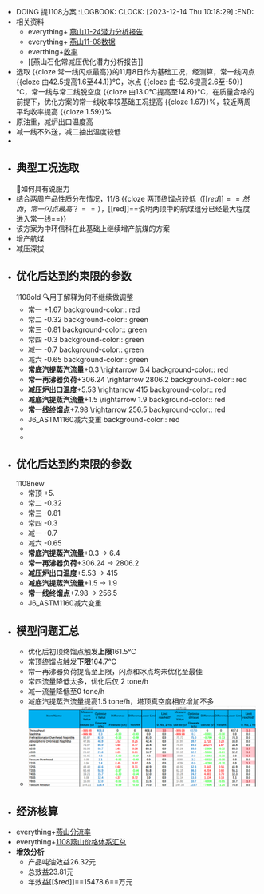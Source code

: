 - DOING 提1108方案
  :LOGBOOK:
  CLOCK: [2023-12-14 Thu 10:18:29]
  :END:
- 相关资料
	- everything+ [燕山11-24潜力分析报告](file:///D:/WeChat/WeChat%20Files/wxid_7f3f2f3fo74k22/FileStorage/File/2023-12/%E7%87%95%E5%B1%B1%E7%9F%B3%E5%8C%96%E5%B8%B8%E5%87%8F%E5%8E%8B%E4%BC%98%E5%8C%96%E6%BD%9C%E5%8A%9B%E5%88%86%E6%9E%90%E6%8A%A5%E5%91%8A11-24.docx)
	- everything+ [燕山11-08数据](file:///D:/WeChat/WeChat%20Files/wxid_7f3f2f3fo74k22/FileStorage/File/2023-12/YanshanResultSummary(2023_11_08_18_58).xlsx)
	- everthing+[收率](es://收率)
	- [[燕山石化常减压优化潜力分析报告]]
- 选取 {{cloze 常一线闪点最高}}的11月8日作为基础工况，经测算，常一线闪点 {{cloze 由42.5提高1.6至44.1}}℃，冰点 {{cloze 由-52.6提高2.6至-50}}℃，常一线与常二线脱空度 {{cloze 由13.0℃提高至14.8}}℃，在质量合格的前提下，优化方案的常一线收率较基础工况提高 {{cloze 1.67}}%，较近两周平均收率提高 {{cloze 1.59}}%
- 原油重，减炉出口温度高
- 减一线不外送，减二抽出温度较低
-
- ## 典型工况选取
  🚩如何具有说服力
- 结合两周产品性质分布情况，11/8 {{cloze 两顶终馏点较低（[[$red]]==然而，常一闪点最高？==）， [[$red]]==说明两顶中的航煤组分已经最大程度进入常一线==}}
- 该方案为中环信科在此基础上继续增产航煤的方案
- 增产航煤
- 减压深拔
- ## 优化后达到约束限的参数
  1108old
  🔍用于解释为何不继续做调整
	- 常一 +1.67
	  background-color:: red
	- 常二 -0.32
	  background-color:: green
	- 常三 -0.81
	  background-color:: green
	- 常四 -0.3
	  background-color:: green
	- 减一 -0.7
	  background-color:: green
	- 减六 -0.65
	  background-color:: green
	- **常底汽提蒸汽流量**+0.3 \rightarrow 6.4
	  background-color:: red
	- **常一再沸器负荷**+306.24 \rightarrow 2806.2
	  background-color:: red
	- **减压炉出口温度**+5.53 \rightarrow 415
	  background-color:: red
	- **减底汽提蒸汽流量**+1.5 \rightarrow 1.9
	  background-color:: red
	- **常一线终馏点**+7.98 \rightarrow 256.5
	  background-color:: red
	- J6_ASTM1160减六变重
	  background-color:: red
	-
	-
- ## 优化后达到约束限的参数
  1108new
	- 常顶 +5.
	- 常二 -0.32
	- 常三 -0.81
	- 常四 -0.3
	- 减一 -0.7
	- 减六 -0.65
	- **常底汽提蒸汽流量**+0.3 → 6.4
	- **常一再沸器负荷**+306.24 → 2806.2
	- **减压炉出口温度**+5.53 → 415
	- **减底汽提蒸汽流量**+1.5 → 1.9
	- **常一线终馏点**+7.98 → 256.5
	- J6_ASTM1160减六变重
- ## 模型问题汇总
	- 优化后初顶终馏点触发**上限**161.5℃
	- 常顶终馏点触发**下限**164.7℃
	- 常一再沸器负荷提高至上限，闪点和冰点均未优化至最佳
	- 常四流量降低太多，优化后仅 2 tone/h
	- 减一流量降低至0 tone/h
	- 减底汽提蒸汽流量提高1.5 tone/h，塔顶真空度相应增加不多
	- ![image.png](../assets/image_1702625673029_0.png)
- ## 经济核算
- everything+[燕山分流率](file:///C:/Users/13359/Desktop/%E5%B7%A5%E4%BD%9C%E8%AE%B0%E5%BD%95/%E7%87%95%E5%B1%B1/%E5%89%AF%E6%9C%ACYanshanResultSummary(%E5%88%86%E6%B5%81%E7%8E%87)(%E9%BB%84%E8%8B%A5%E6%99%A8).xlsx)
- everything+[1108燕山价格体系汇总](file:///C:/Users/13359/Desktop/%E5%B7%A5%E4%BD%9C%E8%AE%B0%E5%BD%95/%E7%87%95%E5%B1%B1/%E9%BB%84%E8%8B%A5%E6%99%A8-11.08%E4%BB%B7%E6%A0%BC%E4%BD%93%E7%B3%BB%E6%B1%87%E6%80%BB_1.xlsx)
- **增效分析**
	- 产品吨油效益26.32元
	- 总效益23.81元
	- 年效益[[$red]]==15478.6==万元